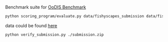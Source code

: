 Benchmark suite for [OoDIS Benchmark](https://vision.rwth-aachen.de/oodis)

```bash
python scoring_program/evaluate.py data/fishyscapes_submission data/fishyscapes ./output
```
data could be found [here](https://omnomnom.vision.rwth-aachen.de/data/ugains/fs_lost_found_instance.zip)


```bash
python verify_submission.py ./submission.zip
```
